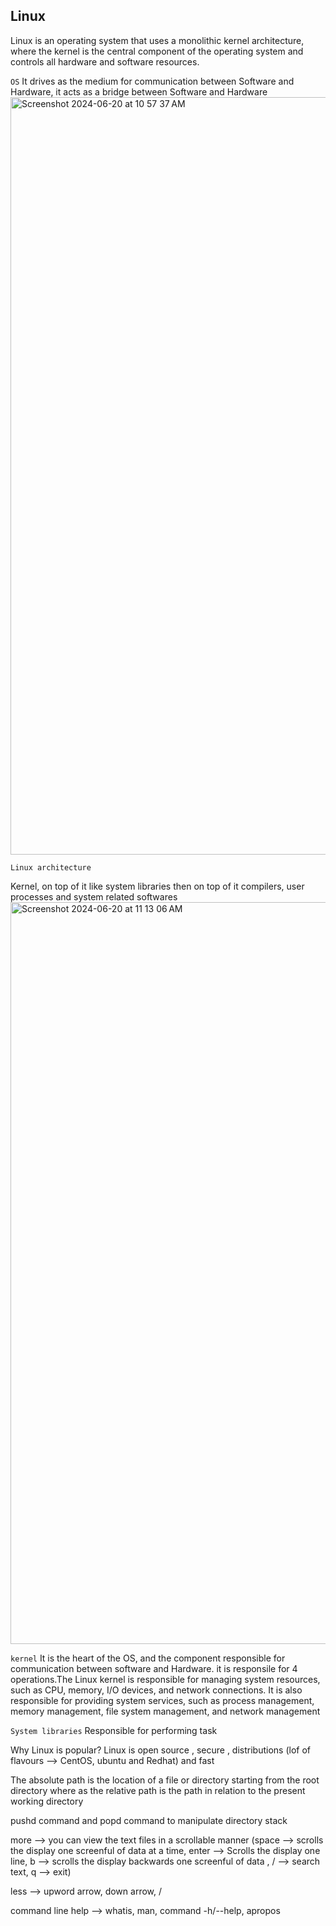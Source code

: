 Linux
-----
Linux is an operating system that uses a monolithic kernel architecture, where the kernel is the central component of the operating system and controls all hardware and software resources.

``OS`` It drives as the medium for communication between Software and Hardware, it acts as a bridge between Software and Hardware
<img width="1212" alt="Screenshot 2024-06-20 at 10 57 37 AM" src="https://github.com/jhvreddy/Imp-Concepts/assets/100144454/29d1667f-0961-4908-bd00-1d225f645dee">

``Linux architecture``

Kernel, on top of it like system libraries then on top of it compilers, user processes and system related softwares
<img width="1187" alt="Screenshot 2024-06-20 at 11 13 06 AM" src="https://github.com/jhvreddy/Imp-Concepts/assets/100144454/8723e454-16fa-4b74-a282-1fd9f353c71e">

``kernel`` It is the heart of the OS, and the component responsible for communication between software and Hardware. it is responsile for 4 operations.The Linux kernel is responsible for managing system resources, such as CPU, memory, I/O devices, and network connections. It is also responsible for providing system services, such as process management, memory management, file system management, and network management

``System libraries`` Responsible for performing task

Why Linux is popular?
Linux is open source , secure , distributions (lof of flavours --> CentOS, ubuntu and Redhat) and fast




The absolute path is the location of a file or directory starting from the root directory where as the relative path is the path in relation to the present working directory

pushd command and popd command to manipulate directory stack

more --> you can view the text files in a scrollable manner (space --> scrolls the display one screenful of data at a time, 
         enter --> Scrolls the display one line, b --> scrolls the display backwards one screenful of data , / --> search text, q --> exit)
         
less --> upword arrow, down arrow, / 

command line help --> whatis, man, command -h/--help, apropos
